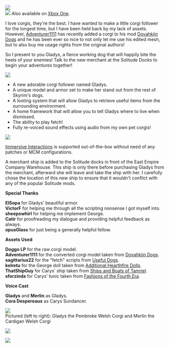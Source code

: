 ![](https://raw.githubusercontent.com/PierreDespereaux/PierreDespereaux/master/assets/images/banners/Gladys%20the%20Corgi.png)\
[![](https://raw.githubusercontent.com/PierreDespereaux/PierreDespereaux/master/assets/images/Xbox%20Tiny.png)](https://bethesda.net/en/mods/skyrim/mod-detail/4217662) Also available on [Xbox One](https://bethesda.net/en/mods/skyrim/mod-detail/4217662).

I love corgis, they're the best. I have wanted to make a little corgi follower for the longest time, but I have been held back by my lack of assets. However, [Adventurer1111](https://www.nexusmods.com/skyrimspecialedition/users/49731726) has recently added a corgi to his mod [Dovahkiin Dogs](https://www.nexusmods.com/skyrimspecialedition/mods/40885) and he has been ever so nice to not only let me use his edited mesh, but to also buy me usage rights from the original authors!

So I present to you Gladys, a fierce working dog that will happily bite the heels of your enemies! Talk to the new merchant at the Solitude Docks to begin your adventures together!

![](https://raw.githubusercontent.com/PierreDespereaux/PierreDespereaux/master/assets/images/banners/Features.png)

-   A new adorable corgi follower named Gladys.
-   A unique model and armor set to make her stand out from the rest of Skyrim's dogs.
-   A looting system that will allow Gladys to retrieve useful items from the surrounding environment.
-   A home framework that will allow you to tell Gladys where to live when dismissed.
-   The ability to play fetch!
-   Fully re-voiced sound effects using audio from my own pet corgis!

![](https://raw.githubusercontent.com/PierreDespereaux/PierreDespereaux/master/assets/images/banners/Compatibility.png)

[Immersive Interactions](https://www.nexusmods.com/skyrimspecialedition/mods/47670)﻿ is supported out-of-the-box without need of any patches or MCM configurations.

A merchant ship is added to the Solitude docks in front of the East Empire Company Warehouse. This ship is only there before purchasing Gladys from the merchant, afterward she will leave and take the ship with her. I carefully chose the location of this new ship to ensure that it wouldn't conflict with any of the popular Solitude mods.
 
**Special Thanks**

**ElSopa** for Gladys' beautiful armor.\
**VictorF** for helping me through all the scripting nonsense I got myself into.\
**sheepswhirl** for helping me implement George.\
**Catir** for proofreading my dialogue and providing helpful feedback as always.\
**opusGlass** for just being a generally helpful fellow.

**Assets Used**

**Doggo LP** for the raw corgi model.\
**Adventurer1111** for the converted corgi model taken from [Dovahkiin Dogs](https://www.nexusmods.com/skyrimspecialedition/mods/40885).\
**sagittarius22** for the "fetch" scripts from [Useful Dogs](https://www.nexusmods.com/skyrimspecialedition/mods/1666).\
**kelretu** for the George doll taken from [Additional Hearthfire Dolls](https://www.nexusmods.com/skyrimspecialedition/mods/46930).\
**ThatShipGuy** for Carys' ship taken from [Ships and Boats of Tamriel](https://www.nexusmods.com/skyrimspecialedition/mods/41653).\
**sforzinda** for Carys' tunic taken from [Fashions of the Fourth Era](https://sforzmods.tumblr.com/sse_fashions).

**Voice Cast**

**Gladys** and **Merlin** as Gladys.\
**Cora Despereaux** as Carys Sundancer.

![](https://raw.githubusercontent.com/PierreDespereaux/PierreDespereaux/master/assets/images/banners/Gladys%20Voice%20Cast.jpg)\
Pictured (left to right): Gladys the Pembroke Welsh Corgi and Merlin the Cardigan Welsh Corgi

![](https://raw.githubusercontent.com/PierreDespereaux/PierreDespereaux/master/assets/images/banners/My%20Mods.png)

[![](https://raw.githubusercontent.com/PierreDespereaux/PierreDespereaux/master/assets/images/banners/Master.png)](https://www.nexusmods.com/users/61720101)
